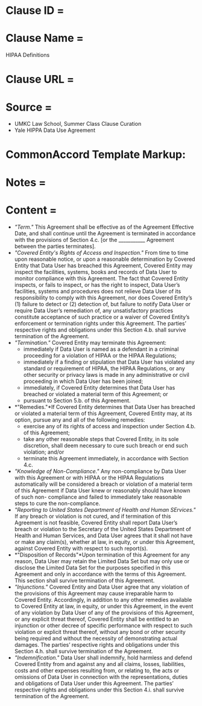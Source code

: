 # Clause ID = 


# Clause Name = 
HIPAA Definitions
# Clause URL = 

# Source = 
* UMKC Law School, Summer Class Clause Curation
* Yale HIPPA Data Use Agreement
# CommonAccord Template Markup:   

# Notes = 

# Content = 

* *"Term."* This Agreement shall be effective as of the Agreement Effective Date, and shall continue until the Agreement is terminated in accordance with the provisions of Section 4.c. [or the ___________ Agreement between the parties terminates].
* *"Covered Entity's Rights of Access and Inspection."* From time to time upon reasonable notice, or upon a reasonable determination by Covered Entity that Data User has breached this Agreement, Covered Entity may inspect the facilities, systems, books and records of Data User to monitor compliance with this Agreement. The fact that Covered Entity inspects, or fails to inspect, or has the right to inspect, Data User’s facilities, systems and procedures does not relieve Data User of its responsibility to comply with this Agreement, nor does Covered Entity’s (1) failure to detect or (2) detection of, but failure to notify Data User or require Data User’s remediation of, any unsatisfactory practices constitute acceptance of such practice or a waiver of Covered Entity’s enforcement or termination rights under this Agreement. The parties’ respective rights and obligations under this Section 4.b. shall survive termination of the Agreement.
* *"Termination."* Covered Entity may terminate this Agreement:
  * immediately if Data User is named as a defendant in a criminal proceeding for a violation of HIPAA or the HIPAA Regulations;
  * immediately if a finding or stipulation that Data User has violated any standard or requirement of HIPAA, the HIPAA Regulations, or any other security or privacy laws is made in any administrative or civil proceeding in which Data User has been joined;
  * immediately, if Covered Entity determines that Data User has breached or violated a material term of this Agreement; or
  * pursuant to Section 5.b. of this Agreement.
* *"Remedies."*If Covered Entity determines that Data User has breached or violated a material term of this Agreement, Covered Entity may, at its option, pursue any and all of the following remedies:
  * exercise any of its rights of access and inspection under Section 4.b. of this Agreement;
  * take any other reasonable steps that Covered Entity, in its sole discretion, shall deem necessary to cure such breach or end such violation; and/or
  * terminate this Agreement immediately, in accordance with Section 4.c.
* *"Knowledge of Non-Compliance."* Any non-compliance by Data User with this Agreement or with HIPAA or the HIPAA Regulations automatically will be considered a breach or violation of a material term of this Agreement if Data User knew or reasonably should have known of such non- compliance and failed to immediately take reasonable steps to cure the non-compliance.
* *"Reporting to United States Department of Health and Human SErvices."* If any breach or violation is not cured, and if termination of this Agreement is not feasible, Covered Entity shall report Data User’s breach or violation to the Secretary of the United States Department of Health and Human Services, and Data User agrees that it shall not have or make any claim(s), whether at law, in equity, or under this Agreement, against Covered Entity with respect to such report(s).
* *"Disposition of Records"*Upon termination of this Agreement for any reason, Data User may retain the Limited Data Set but may only use or disclose the Limited Data Set for the purposes specified in this Agreement and only in accordance with the terms of this Agreement. This section shall survive termination of this Agreement.
* *"Injunctions."* Covered Entity and Data User agree that any violation of the provisions of this Agreement may cause irreparable harm to Covered Entity. Accordingly, in addition to any other remedies available to Covered Entity at law, in equity, or under this Agreement, in the event of any violation by Data User of any of the provisions of this Agreement, or any explicit threat thereof, Covered Entity shall be entitled to an injunction or other decree of specific performance with respect to such violation or explicit threat thereof, without any bond or other security being required and without the necessity of demonstrating actual damages. The parties’ respective rights and obligations under this Section 4.h. shall survive termination of the Agreement.
* *"Indemnification."* Data User shall indemnify, hold harmless and defend Covered Entity from and against any and all claims, losses, liabilities, costs and other expenses resulting from, or relating to, the acts or omissions of Data User in connection with the representations, duties and obligations of Data User under this Agreement. The parties’ respective rights and obligations under this Section 4.i. shall survive termination of the Agreement.

